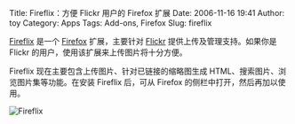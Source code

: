 Title: Fireflix：方便 Flickr 用户的 Firefox 扩展
Date: 2006-11-16 19:41
Author: toy
Category: Apps
Tags: Add-ons, Firefox
Slug: fireflix

[Fireflix](http://kin.klever.net/fireflix/) 是一个
[Firefox](http://www.getfirefox.com) 扩展，主要针对
[Flickr](http://www.flickr.com) 提供上传及管理支持。如果你是 Flickr
的用户，使用该扩展来上传图片将十分方便。

Fireflix 现在主要包含上传图片、针对已链接的缩略图生成
HTML、搜索图片、浏览图片集等功能。在安装 Fireflix 后，可从 Firefox
的侧栏中打开，然后再加以使用。

![Fireflix](http://i.linuxtoy.org/i/2006/11/fireflix.png)
